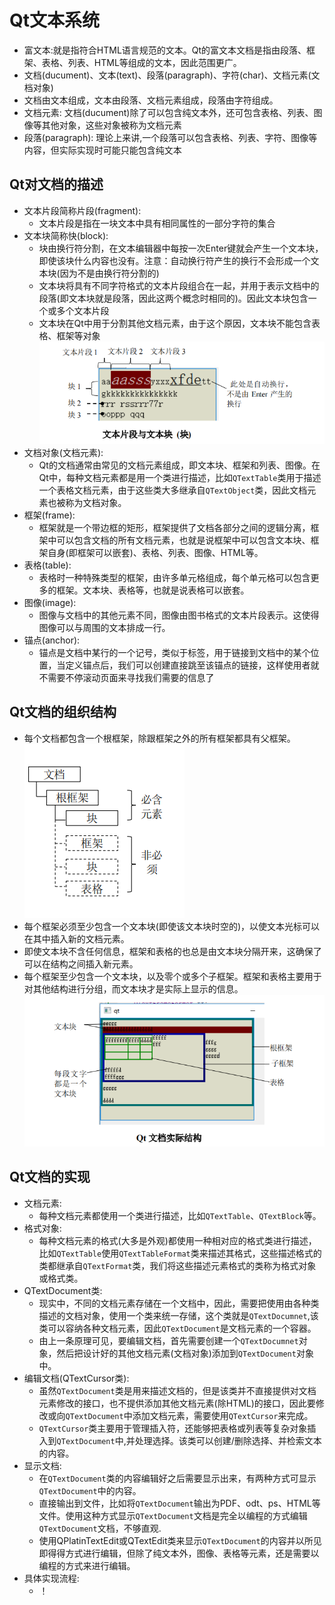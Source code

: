 # Qt文本系统

* 富文本:就是指符合HTML语言规范的文本。Qt的富文本文档是指由段落、框架、表格、列表、HTML等组成的文本，因此范围更广。
* 文档(ducument)、文本(text)、段落(paragraph)、字符(char)、文档元素(文档对象)
* 文档由文本组成，文本由段落、文档元素组成，段落由字符组成。
* 文档元素: 文档(ducument)除了可以包含纯文本外，还可包含表格、列表、图像等其他对象，这些对象被称为文档元素
* 段落(paragraph): 理论上来讲,一个段落可以包含表格、列表、字符、图像等内容，但实际实现时可能只能包含纯文本

## Qt对文档的描述

* 文本片段简称片段(fragment):
    * 文本片段是指在一块文本中具有相同属性的一部分字符的集合
* 文本块简称快(block):
    * 块由换行符分割，在文本编辑器中每按一次Enter键就会产生一个文本块，即使该块什么内容也没有。注意：自动换行符产生的换行不会形成一个文本块(因为不是由换行符分割的)
    * 文本块将具有不同字符格式的文本片段组合在一起，并用于表示文档中的段落(即文本块就是段落，因此这两个概念时相同的)。因此文本块包含一个或多个文本片段
    * 文本块在Qt中用于分割其他文档元素，由于这个原因，文本块不能包含表格、框架等对象![文本片段与文本块 (块)](images/Qt_block_fragment.png)
* 文档对象(文档元素):
    * Qt的文档通常由常见的文档元素组成，即文本块、框架和列表、图像。在Qt中，每种文档元素都是用一个类进行描述，比如`QTextTable`类用于描述一个表格文档元素，由于这些类大多继承自`QTextObject`类，因此文档元素也被称为文档对象。
* 框架(frame):
    * 框架就是一个带边框的矩形，框架提供了文档各部分之间的逻辑分离，框架中可以包含文档的所有文档元素，也就是说框架中可以包含文本块、框架自身(即框架可以嵌套)、表格、列表、图像、HTML等。 
* 表格(table):
    * 表格时一种特殊类型的框架，由许多单元格组成，每个单元格可以包含更多的框架。文本块、表格等，也就是说表格可以嵌套。
* 图像(image):
    * 图像与文档中的其他元素不同，图像由图书格式的文本片段表示。这使得图像可以与周围的文本排成一行。
* 锚点(anchor):
    * 锚点是文档中某行的一个记号，类似于标签，用于链接到文档中的某个位置，当定义锚点后，我们可以创建直接跳至该锚点的链接，这样使用者就不需要不停滚动页面来寻找我们需要的信息了

## Qt文档的组织结构

* 每个文档都包含一个根框架，除跟框架之外的所有框架都具有父框架。![](images/Qt_ducument_frame_block.png)
* 每个框架必须至少包含一个文本块(即使该文本块时空的)，以使文本光标可以在其中插入新的文档元素。
* 即使文本块不含任何信息，框架和表格的也总是由文本块分隔开来，这确保了可以在结构之间插入新元素。
* 每个框架至少包含一个文本块，以及零个或多个子框架。框架和表格主要用于对其他结构进行分组，而文本块才是实际上显示的信息。![](images/Qt%20文档实际结构.png)

## Qt文档的实现

* 文档元素:
    * 每种文档元素都使用一个类进行描述，比如`QTextTable`、`QTextBlock`等。
* 格式对象:
    * 每种文档元素的格式(大多是外观)都使用一种相对应的格式类进行描述，比如`QTextTable`使用`QTextTableFormat`类来描述其格式，这些描述格式的类都继承自`QTextFormat`类，我们将这些描述元素格式的类称为格式对象或格式类。
* QTextDocument类:
    * 现实中，不同的文档元素存储在一个文档中，因此，需要把使用由各种类描述的文档对象，使用一个类来统一存储，这个类就是`QTextDocumnet`,该类可以容纳各种文档元素，因此`QTextDocument`是文档元素的一个容器。
    * 由上一条原理可见，要编辑文档，首先需要创建一个`QTextDocumnet`对象，然后把设计好的其他文档元素(文档对象)添加到`QTextDocument`对象中。
* 编辑文档(QTextCursor类):
    * 虽然`QTextDocument`类是用来描述文档的，但是该类并不直接提供对文档元素修改的接口，也不提供添加其他文档元素(除HTML)的接口，因此要修改或向`QTextDocument`中添加文档元素，需要使用`QTextCursor`来完成。
    * `QTextCursor`类主要用于管理插入符，还能够把表格或列表等复杂对象插入到`QTextDocument`中,并处理选择。该类可以创建/删除选择、并检索文本的内容。
* 显示文档:
    * 在`QTextDocument`类的内容编辑好之后需要显示出来，有两种方式可显示`QTextDocument`中的内容。
    * 直接输出到文件，比如将`QTextDocument`输出为PDF、odt、ps、HTML等文件。使用这种方式显示`QTextDocument`文档是完全以编程的方式编辑`QTextDocument`文档，不够直观.
    * 使用QPlatinTextEdit或QTextEdit类来显示`QTextDocument`的内容并以所见即得得方式进行编辑，但除了纯文本外，图像、表格等元素，还是需要以编程的方式来进行编辑。
* 具体实现流程:
    * ！[](images/Qt文档编辑流程图.png)
  